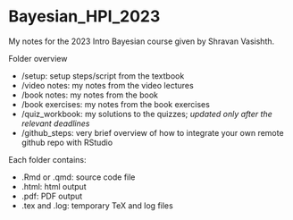 # Bayesian_HPI_2023
My notes for the 2023 Intro Bayesian course given by Shravan Vasishth.

Folder overview

- /setup: setup steps/script from the textbook
- /video notes: my notes from the video lectures
- /book notes: my notes from the book
- /book exercises: my notes from the book exercises
- /quiz_workbook: my solutions to the quizzes; *updated only after the relevant deadlines*
- /github_steps: very brief overview of how to integrate your own remote github repo with RStudio

Each folder contains:

- .Rmd or .qmd: source code file
- .html: html output
- .pdf: PDF output
- .tex and .log: temporary TeX and log files
